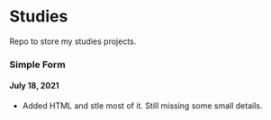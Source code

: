 # Studies
Repo to store my studies projects.

### Simple Form

#### July 18, 2021

- Added HTML and stle most of it. Still missing some small details.